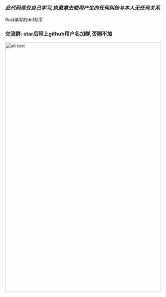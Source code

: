 ### _此代码库仅自己学习,执意拿去商用产生的任何纠纷与本人无任何关系_

Rust编写的dnf助手

### 交流群:  star后带上github用户名加群,否则不加
<img src="https://ghproxy.com/https://raw.githubusercontent.com/qiuapeng921/DnfHelper-Python/master/resource/qq.png" alt="alt text" width="500" height="800">
